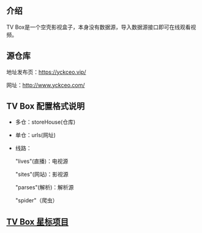 ## 介绍

TV Box是一个空壳影视盒子，本身没有数据源，导入数据源接口即可在线观看视频。

## 源仓库

地址发布页：https://yckceo.vip/

网址：http://www.yckceo.com/

## TV Box 配置格式说明

- 多仓：storeHouse(仓库)

- 单仓：urls(网址)

- 线路：

  "lives"(直播)：电视源

  "sites"(网站)：影视源

  "parses"(解析)：解析源

  "spider"（爬虫）

## [TV Box 星标项目](https://github.com/stars/aa1555/lists/tvbox-%E5%90%AB%E6%95%B0%E6%8D%AE%E6%BA%90)
